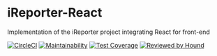 # iReporter-React
Implementation of the iReporter project integrating React for front-end

[![CircleCI](https://circleci.com/gh/Chrismarcel/iReporter-React/tree/develop.svg?style=svg)](https://circleci.com/gh/Chrismarcel/iReporter-React/tree/develop)
[![Maintainability](https://api.codeclimate.com/v1/badges/51b26c095674ac383f15/maintainability)](https://codeclimate.com/github/Chrismarcel/iReporter-React/maintainability)
[![Test Coverage](https://api.codeclimate.com/v1/badges/51b26c095674ac383f15/test_coverage)](https://codeclimate.com/github/Chrismarcel/iReporter-React/test_coverage)
[![Reviewed by Hound](https://img.shields.io/badge/Reviewed_by-Hound-8E64B0.svg)](https://houndci.com)
